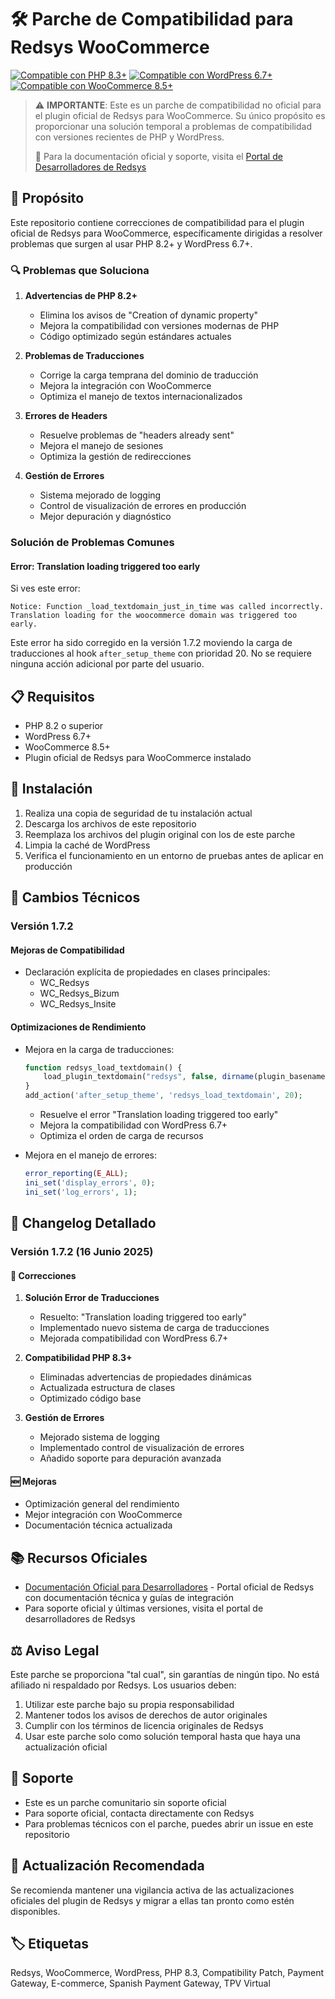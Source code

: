 # 🛠️ Parche de Compatibilidad para Redsys WooCommerce

[![Compatible con PHP 8.3+](https://img.shields.io/badge/PHP-8.3%2B-blue.svg)](https://www.php.net/)
[![Compatible con WordPress 6.7+](https://img.shields.io/badge/WordPress-6.7%2B-green.svg)](https://wordpress.org/)
[![Compatible con WooCommerce 8.5+](https://img.shields.io/badge/WooCommerce-8.5%2B-purple.svg)](https://woocommerce.com/)

> ⚠️ **IMPORTANTE**: Este es un parche de compatibilidad no oficial para el plugin oficial de Redsys para WooCommerce. Su único propósito es proporcionar una solución temporal a problemas de compatibilidad con versiones recientes de PHP y WordPress.
>
> 📌 Para la documentación oficial y soporte, visita el [Portal de Desarrolladores de Redsys](https://pagosonline.redsys.es/desarrolladores-inicio/documentacion-tipos-de-integracion/modulos-pago/)

## 🎯 Propósito

Este repositorio contiene correcciones de compatibilidad para el plugin oficial de Redsys para WooCommerce, específicamente dirigidas a resolver problemas que surgen al usar PHP 8.2+ y WordPress 6.7+.

### 🔍 Problemas que Soluciona

1. **Advertencias de PHP 8.2+**
   - Elimina los avisos de "Creation of dynamic property"
   - Mejora la compatibilidad con versiones modernas de PHP
   - Código optimizado según estándares actuales

2. **Problemas de Traducciones**
   - Corrige la carga temprana del dominio de traducción
   - Mejora la integración con WooCommerce
   - Optimiza el manejo de textos internacionalizados

3. **Errores de Headers**
   - Resuelve problemas de "headers already sent"
   - Mejora el manejo de sesiones
   - Optimiza la gestión de redirecciones

4. **Gestión de Errores**
   - Sistema mejorado de logging
   - Control de visualización de errores en producción
   - Mejor depuración y diagnóstico

### Solución de Problemas Comunes

#### Error: Translation loading triggered too early

Si ves este error:
```
Notice: Function _load_textdomain_just_in_time was called incorrectly. 
Translation loading for the woocommerce domain was triggered too early.
```

Este error ha sido corregido en la versión 1.7.2 moviendo la carga de traducciones al hook `after_setup_theme` con prioridad 20. No se requiere ninguna acción adicional por parte del usuario.

## 📋 Requisitos

- PHP 8.2 o superior
- WordPress 6.7+
- WooCommerce 8.5+
- Plugin oficial de Redsys para WooCommerce instalado

## 🚀 Instalación

1. Realiza una copia de seguridad de tu instalación actual
2. Descarga los archivos de este repositorio
3. Reemplaza los archivos del plugin original con los de este parche
4. Limpia la caché de WordPress
5. Verifica el funcionamiento en un entorno de pruebas antes de aplicar en producción

## 📝 Cambios Técnicos

### Versión 1.7.2

#### Mejoras de Compatibilidad
- Declaración explícita de propiedades en clases principales:
  - WC_Redsys
  - WC_Redsys_Bizum
  - WC_Redsys_Insite

#### Optimizaciones de Rendimiento
- Mejora en la carga de traducciones:
  ```php
  function redsys_load_textdomain() {
      load_plugin_textdomain("redsys", false, dirname(plugin_basename(__FILE__)) . '/languages');
  }
  add_action('after_setup_theme', 'redsys_load_textdomain', 20);
  ```
  - Resuelve el error "Translation loading triggered too early"
  - Mejora la compatibilidad con WordPress 6.7+
  - Optimiza el orden de carga de recursos

- Mejora en el manejo de errores:
  ```php
  error_reporting(E_ALL);
  ini_set('display_errors', 0);
  ini_set('log_errors', 1);
  ```

## 📅 Changelog Detallado

### Versión 1.7.2 (16 Junio 2025)

#### 🔧 Correcciones
1. **Solución Error de Traducciones**
   - Resuelto: "Translation loading triggered too early"
   - Implementado nuevo sistema de carga de traducciones
   - Mejorada compatibilidad con WordPress 6.7+

2. **Compatibilidad PHP 8.3+**
   - Eliminadas advertencias de propiedades dinámicas
   - Actualizada estructura de clases
   - Optimizado código base

3. **Gestión de Errores**
   - Mejorado sistema de logging
   - Implementado control de visualización de errores
   - Añadido soporte para depuración avanzada

#### 🆕 Mejoras
- Optimización general del rendimiento
- Mejor integración con WooCommerce
- Documentación técnica actualizada

## 📚 Recursos Oficiales

- [Documentación Oficial para Desarrolladores](https://pagosonline.redsys.es/desarrolladores-inicio/documentacion-tipos-de-integracion/modulos-pago/) - Portal oficial de Redsys con documentación técnica y guías de integración
- Para soporte oficial y últimas versiones, visita el portal de desarrolladores de Redsys

## ⚖️ Aviso Legal

Este parche se proporciona "tal cual", sin garantías de ningún tipo. No está afiliado ni respaldado por Redsys. Los usuarios deben:

1. Utilizar este parche bajo su propia responsabilidad
2. Mantener todos los avisos de derechos de autor originales
3. Cumplir con los términos de licencia originales de Redsys
4. Usar este parche solo como solución temporal hasta que haya una actualización oficial

## 📮 Soporte

- Este es un parche comunitario sin soporte oficial
- Para soporte oficial, contacta directamente con Redsys
- Para problemas técnicos con el parche, puedes abrir un issue en este repositorio

## 🔄 Actualización Recomendada

Se recomienda mantener una vigilancia activa de las actualizaciones oficiales del plugin de Redsys y migrar a ellas tan pronto como estén disponibles.

## 🏷️ Etiquetas

Redsys, WooCommerce, WordPress, PHP 8.3, Compatibility Patch, Payment Gateway, E-commerce, Spanish Payment Gateway, TPV Virtual
